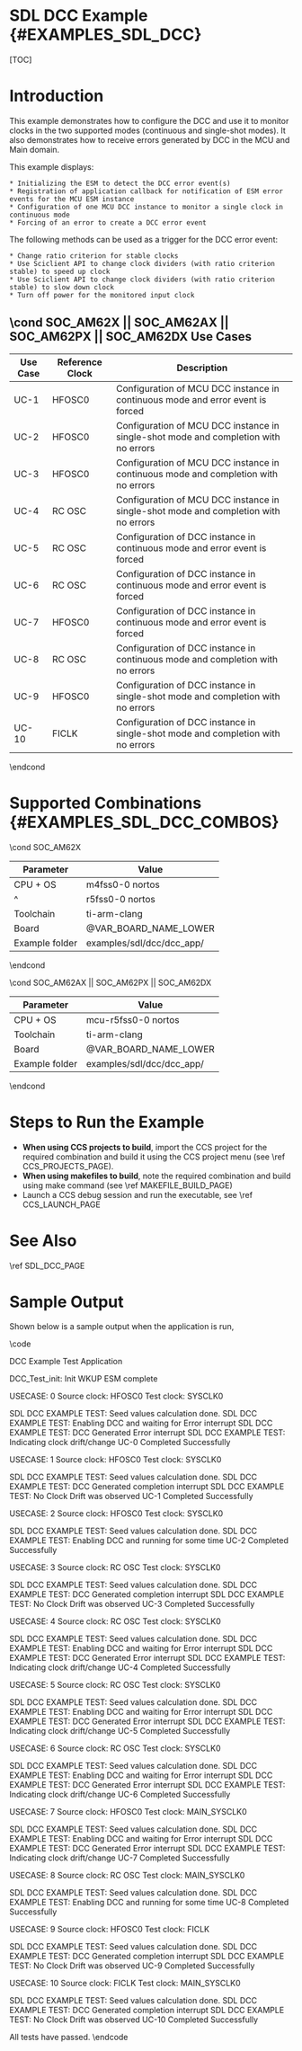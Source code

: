 # SDL DCC Example {#EXAMPLES_SDL_DCC}

[TOC]

# Introduction

This example demonstrates how to configure the DCC and use it to monitor clocks in the two supported modes (continuous and single-shot modes). It also demonstrates how to receive errors generated by DCC in the MCU and Main domain.

This example displays:

    * Initializing the ESM to detect the DCC error event(s)
    * Registration of application callback for notification of ESM error events for the MCU ESM instance
    * Configuration of one MCU DCC instance to monitor a single clock in continuous mode
    * Forcing of an error to create a DCC error event

The following methods can be used as a trigger for the DCC error event:

    * Change ratio criterion for stable clocks
    * Use Sciclient API to change clock dividers (with ratio criterion stable) to speed up clock
    * Use Sciclient API to change clock dividers (with ratio criterion stable) to slow down clock
    * Turn off power for the monitored input clock

\cond SOC_AM62X || SOC_AM62AX || SOC_AM62PX || SOC_AM62DX
Use Cases
---------
Use Case | Reference Clock | Description
---------|-----------------|------------
UC-1     | HFOSC0          | Configuration of MCU DCC instance in continuous mode and error event is forced
UC-2     | HFOSC0          | Configuration of MCU DCC instance in single-shot mode and completion with no errors
UC-3     | HFOSC0          | Configuration of MCU DCC instance in continuous mode and completion with no errors
UC-4     | RC OSC          | Configuration of MCU DCC instance in single-shot mode and completion with no errors
UC-5     | RC OSC          | Configuration of DCC instance in continuous mode and error event is forced
UC-6     | RC OSC          | Configuration of DCC instance in continuous mode and error event is forced
UC-7     | HFOSC0          | Configuration of DCC instance in continuous mode and error event is forced
UC-8     | RC OSC          | Configuration of DCC instance in continuous mode and completion with no errors
UC-9     | HFOSC0          | Configuration of DCC instance in single-shot mode and completion with no errors
UC-10    | FICLK           | Configuration of DCC instance in single-shot mode and completion with no errors

\endcond
# Supported Combinations {#EXAMPLES_SDL_DCC_COMBOS}

\cond SOC_AM62X

 Parameter      | Value
 ---------------|-----------
 CPU + OS       | m4fss0-0 nortos
 ^              | r5fss0-0 nortos
 Toolchain      | ti-arm-clang
 Board          | @VAR_BOARD_NAME_LOWER
 Example folder | examples/sdl/dcc/dcc_app/

\endcond

\cond SOC_AM62AX || SOC_AM62PX || SOC_AM62DX

 Parameter      | Value
 ---------------|-----------
 CPU + OS       | mcu-r5fss0-0 nortos
 Toolchain      | ti-arm-clang
 Board          | @VAR_BOARD_NAME_LOWER
 Example folder | examples/sdl/dcc/dcc_app/

\endcond

# Steps to Run the Example

- **When using CCS projects to build**, import the CCS project for the required combination
  and build it using the CCS project menu (see \ref CCS_PROJECTS_PAGE).
- **When using makefiles to build**, note the required combination and build using
  make command (see \ref MAKEFILE_BUILD_PAGE)
- Launch a CCS debug session and run the executable, see \ref CCS_LAUNCH_PAGE

# See Also

\ref SDL_DCC_PAGE

# Sample Output

Shown below is a sample output when the application is run,

\code

 DCC Example Test Application

DCC_Test_init: Init WKUP ESM complete


USECASE: 0
Source clock: HFOSC0
Test clock: SYSCLK0

SDL DCC EXAMPLE TEST: Seed values calculation done.
SDL DCC EXAMPLE TEST: Enabling DCC and waiting for Error interrupt
SDL DCC EXAMPLE TEST: DCC Generated Error interrupt
SDL DCC EXAMPLE TEST: Indicating clock drift/change
UC-0 Completed Successfully

USECASE: 1
Source clock: HFOSC0
Test clock: SYSCLK0

SDL DCC EXAMPLE TEST: Seed values calculation done.
SDL DCC EXAMPLE TEST: DCC Generated completion interrupt
SDL DCC EXAMPLE TEST: No Clock Drift was observed
UC-1 Completed Successfully

USECASE: 2
Source clock: HFOSC0
Test clock: SYSCLK0

SDL DCC EXAMPLE TEST: Seed values calculation done.
SDL DCC EXAMPLE TEST: Enabling DCC and running for some time
UC-2 Completed Successfully

USECASE: 3
Source clock: RC OSC
Test clock: SYSCLK0

SDL DCC EXAMPLE TEST: Seed values calculation done.
SDL DCC EXAMPLE TEST: DCC Generated completion interrupt
SDL DCC EXAMPLE TEST: No Clock Drift was observed
UC-3 Completed Successfully

USECASE: 4
Source clock: RC OSC
Test clock: SYSCLK0

SDL DCC EXAMPLE TEST: Seed values calculation done.
SDL DCC EXAMPLE TEST: Enabling DCC and waiting for Error interrupt
SDL DCC EXAMPLE TEST: DCC Generated Error interrupt
SDL DCC EXAMPLE TEST: Indicating clock drift/change
UC-4 Completed Successfully

USECASE: 5
Source clock: RC OSC
Test clock: SYSCLK0

SDL DCC EXAMPLE TEST: Seed values calculation done.
SDL DCC EXAMPLE TEST: Enabling DCC and waiting for Error interrupt
SDL DCC EXAMPLE TEST: DCC Generated Error interrupt
SDL DCC EXAMPLE TEST: Indicating clock drift/change
UC-5 Completed Successfully

USECASE: 6
Source clock: RC OSC
Test clock: SYSCLK0

SDL DCC EXAMPLE TEST: Seed values calculation done.
SDL DCC EXAMPLE TEST: Enabling DCC and waiting for Error interrupt
SDL DCC EXAMPLE TEST: DCC Generated Error interrupt
SDL DCC EXAMPLE TEST: Indicating clock drift/change
UC-6 Completed Successfully

USECASE: 7
Source clock: HFOSC0
Test clock: MAIN_SYSCLK0

SDL DCC EXAMPLE TEST: Seed values calculation done.
SDL DCC EXAMPLE TEST: Enabling DCC and waiting for Error interrupt
SDL DCC EXAMPLE TEST: DCC Generated Error interrupt
SDL DCC EXAMPLE TEST: Indicating clock drift/change
UC-7 Completed Successfully

USECASE: 8
Source clock: RC OSC
Test clock: MAIN_SYSCLK0

SDL DCC EXAMPLE TEST: Seed values calculation done.
SDL DCC EXAMPLE TEST: Enabling DCC and running for some time
UC-8 Completed Successfully

USECASE: 9
Source clock: HFOSC0
Test clock: FICLK

SDL DCC EXAMPLE TEST: Seed values calculation done.
SDL DCC EXAMPLE TEST: DCC Generated completion interrupt
SDL DCC EXAMPLE TEST: No Clock Drift was observed
UC-9 Completed Successfully

USECASE: 10
Source clock: FICLK
Test clock: MAIN_SYSCLK0

SDL DCC EXAMPLE TEST: Seed values calculation done.
SDL DCC EXAMPLE TEST: DCC Generated completion interrupt
SDL DCC EXAMPLE TEST: No Clock Drift was observed
UC-10 Completed Successfully

 All tests have passed.
\endcode